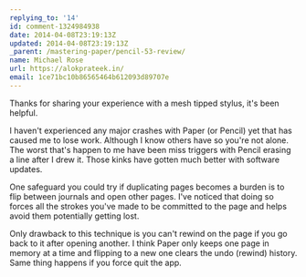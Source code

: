 ```yaml
---
replying_to: '14'
id: comment-1324984938
date: 2014-04-08T23:19:13Z
updated: 2014-04-08T23:19:13Z
_parent: /mastering-paper/pencil-53-review/
name: Michael Rose
url: https://alokprateek.in/
email: 1ce71bc10b86565464b612093d89707e
---
```


Thanks for sharing your experience with a mesh tipped stylus, it's been helpful.

I haven't experienced any major crashes with Paper (or Pencil) yet that has
caused me to lose work. Although I know others have so you're not alone. The
worst that's happen to me have been miss triggers with Pencil erasing a line
after I drew it. Those kinks have gotten much better with software updates.

One safeguard you could try if duplicating pages becomes a burden is to flip
between journals and open other pages. I've noticed that doing so forces all the
strokes you've made to be committed to the page and helps avoid them potentially
getting lost.

Only drawback to this technique is you can't rewind on the page if you go back
to it after opening another. I think Paper only keeps one page in memory at a
time and flipping to a new one clears the undo (rewind) history. Same thing
happens if you force quit the app.
